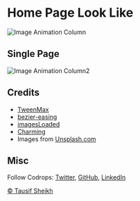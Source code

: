 # Home Page Look Like
![Image Animation Column](https://user-images.githubusercontent.com/63940752/146038855-8a6567f9-d973-49da-8c6f-89a5f3a484ba.png)

## Single Page 
![Image Animation Column2](https://user-images.githubusercontent.com/63940752/146038981-80df3c62-b7e9-43b5-9ff0-d0a7e86a010a.png)

## Credits

- [TweenMax](https://greensock.com/tweenmax)
- [bezier-easing](https://github.com/gre/bezier-easing)
- [imagesLoaded](https://imagesloaded.desandro.com/)
- [Charming](https://github.com/yuanqing/charming)
- Images from [Unsplash.com](https://unsplash.com/)

## Misc

Follow Codrops: [Twitter](http://www.twitter.com/TAUSIFMUKTAR), [GitHub](https://github.com/TausifM), [LinkedIn](http://www.linkedin.com/tausifsheikh)

[© Tausif Sheikh](https://tausifsheikh.herokuapp.com)
